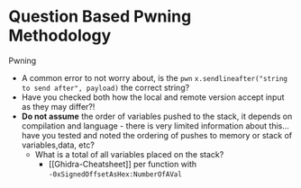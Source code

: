 # Question Based Pwning Methodology

Pwning
- A common error to not worry about, is the `pwn` `x.sendlineafter("string to send after", payload)` the correct string?
- Have you checked both how the local and remote version accept input as they may differ?!
- **Do not assume** the order of variables pushed to the stack, it depends on compilation and language - there is very limited information about this... have you tested and noted the ordering of pushes to memory or stack of variables,data, etc?
	- What is a total of all variables placed on the stack?
		-  [[Ghidra-Cheatsheet]] per function with `-0xSignedOffsetAsHex:NumberOfAVal`
